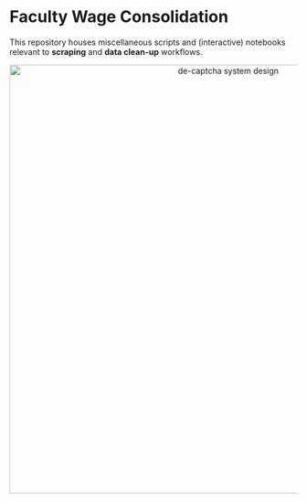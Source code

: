 # Faculty Wage Consolidation

This repository houses miscellaneous scripts and (interactive) notebooks relevant to **scraping** and **data clean-up** workflows.

<p align="center">
  <img width="750" alt="de-captcha system design" src="cover.png">
</p>
